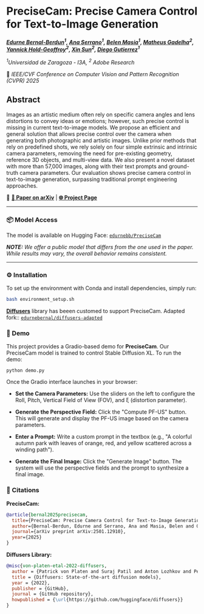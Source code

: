 # PreciseCam: Precise Camera Control for Text-to-Image Generation

***[Edurne Bernal-Berdun](https://edurnebernal.github.io/)<sup>1</sup>, [Ana Serrano](https://ana-serrano.github.io/)<sup>1</sup>, [Belen Masia](https://webdiis.unizar.es/~bmasia/)<sup>1</sup>, [Matheus Gadelha](https://research.adobe.com/person/matheus-gadelha/)<sup>2</sup>, [Yannick Hold-Geoffroy](https://research.adobe.com/person/yannick-hold-geoffroy/)<sup>2</sup>, [Xin Sun](https://www.sunxin.name/)<sup>2</sup>, [Diego Gutierrez](http://giga.cps.unizar.es/~diegog/)<sup>1</sup>***

*<sup>1</sup>Universidad de Zaragoza - I3A, <sup>2</sup> Adobe Research*

📅 *IEEE/CVF Conference on Computer Vision and Pattern Recognition (CVPR) 2025*

## Abstract

Images as an artistic medium often rely on specific camera angles and lens distortions to convey ideas or emotions; however, such precise control is missing in current text-to-image models. We propose an efficient and general solution that allows precise control over the camera when generating both photographic and artistic images. Unlike prior methods that rely on predefined shots, we rely solely on four simple extrinsic and intrinsic camera parameters, removing the need for pre-existing geometry, reference 3D objects, and multi-view data. We also present a novel dataset with more than 57,000 images, along with their text prompts and ground-truth camera parameters. Our evaluation shows precise camera control in text-to-image generation, surpassing traditional prompt engineering approaches.

🔗 [**📄 Paper on arXiv**](https://arxiv.org/abs/2501.12910) | [**🌐 Project Page**](https://graphics.unizar.es/projects/PreciseCam2024/)


---

### 📦 Model Access

The model is available on Hugging Face: [`edurnebb/PreciseCam`](https://huggingface.co/edurnebb/PreciseCam)

***NOTE:*** *We offer a public model that differs from the one used in the paper. While results may vary, the overall behavior remains consistent.*



---

### ⚙️ Installation

To set up the environment with Conda and install dependencies, simply run:

```bash
bash environment_setup.sh
```
**[Diffusers](https://huggingface.co/docs/diffusers/index)** library has beeen customed to support PreciseCam. Adapted fork:: [`edurnebernal/diffusers-adapted`](https://github.com/edurnebernal/diffusers-adapted) 


### 🧪 Demo
This project provides a Gradio-based demo for **PreciseCam**. Our PreciseCam model is trained to control Stable Diffusion XL. To run the demo:

```
python demo.py
```

Once the Gradio interface launches in your browser:

* **Set the Camera Parameters:** Use the sliders on the left to configure the Roll, Pitch, Vertical Field of View (FOV), and ξ (distortion parameter).

* **Generate the Perspective Field:** Click the "Compute PF-US" button. This will generate and display the PF-US image based on the camera parameters.

* **Enter a Prompt:** Write a custom prompt in the textbox (e.g., "A colorful autumn park with leaves of orange, red, and yellow scattered across a winding path").

* **Generate the Final Image:** Click the "Generate Image" button. The system will use the perspective fields and the prompt to synthesize a final image.


### 📖 Citations

**PreciseCam:**

```bibtex
@article{bernal2025precisecam,
  title={PreciseCam: Precise Camera Control for Text-to-Image Generation},
  author={Bernal-Berdun, Edurne and Serrano, Ana and Masia, Belen and Gadelha, Matheus and Hold-Geoffroy, Yannick and Sun, Xin and Gutierrez, Diego},
  journal={arXiv preprint arXiv:2501.12910},
  year={2025}
}
```

**Diffusers Library:**

```bibtex
@misc{von-platen-etal-2022-diffusers,
  author = {Patrick von Platen and Suraj Patil and Anton Lozhkov and Pedro Cuenca and Nathan Lambert and Kashif Rasul and Mishig Davaadorj and Dhruv Nair and Sayak Paul and William Berman and Yiyi Xu and Steven Liu and Thomas Wolf},
  title = {Diffusers: State-of-the-art diffusion models},
  year = {2022},
  publisher = {GitHub},
  journal = {GitHub repository},
  howpublished = {\url{https://github.com/huggingface/diffusers}}
}
```



